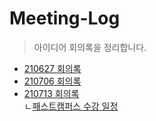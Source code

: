 # Meeting-Log
> 아이디어 회의록을 정리합니다.

* [210627 회의록](./210627_회의록.docx)
* [210706 회의록](./210706_회의록.docx)
* [210713 회의록](./210713_회의록.docx)  
  ㄴ[패스트캠퍼스 수강 일정](https://github.com/matchingewha/Meeting-Log/blob/main/%ED%8C%A8%EC%8A%A4%ED%8A%B8%EC%BA%A0%ED%8D%BC%EC%8A%A4%20%EC%88%98%EA%B0%95%EC%9D%BC%EC%A0%95.xlsx)
